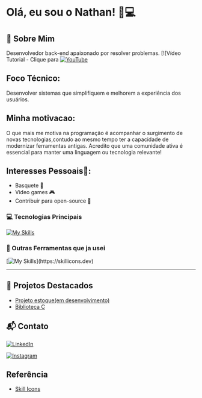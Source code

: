 # Olá, eu sou o Nathan! 👋💻

## 🚀 Sobre Mim
Desenvolvedor back-end apaixonado por resolver problemas.
[![Vídeo Tutorial - Clique para [![YouTube](https://img.shields.io/badge/YouTube-FF0000?style=for-the-badge&logo=youtube&logoColor=white)](https://youtu.be/dQw4w9WgXcQ)
## Foco Técnico:
Desenvolver sistemas que simplifiquem e melhorem a experiência dos usuários.

## Minha motivacao:
O que mais me motiva na programação é acompanhar o surgimento de novas tecnologias,contudo ao mesmo tempo ter a capacidade de modernizar ferramentas antigas. Acredito que uma comunidade ativa é essencial para manter uma linguagem ou tecnologia relevante!

## Interesses Pessoais🤝:

- Basquete 🏀  
- Video games 🎮  
- Contribuir para open-source 🌱  

### 💻 Tecnologias Principais

[![My Skills](https://skillicons.dev/icons?i=php,nodejs,mysql,java,git)](https://skillicons.dev)

### 🔧 Outras Ferramentas que ja usei
[![My Skills](https://skillicons.dev/icons?i=js,html,c,)](https://skillicons.dev)

---

## 📌 Projetos Destacados
- [Projeto estoque(em desenvolvimento)](https://github.com/NathancruzDev/estoque_repository)
- [Biblioteca C](https://github.com/NathancruzDev/LibraryC)

## 📬 Contato
[![LinkedIn](https://skillicons.dev/icons?i=linkedin)](https://www.linkedin.com/in/nathan-leite-da-cruz-sangy-2bb363329/)

[![Instagram](https://skillicons.dev/icons?i=instagram)](https://instagram.com/nthnlcs)




## Referência


 - [Skill Icons](https://skillicons.dev/)
